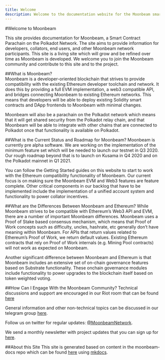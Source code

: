 ```yaml
---
title: Welcome
description: Welcome to the documentation website for the Moonbeam smart contract platform, a parachain on Polkadot.
---
```


#Welcome to Moonbeam

This site provides documentation for Moonbeam, a Smart Contract Parachain on the Polkadot Network.  The site aims to provide information for developers, collators, end users, and other Moonbeam network participants.  This site is a living site which will grow and be refined over time as Moonbeam is developed.  We welcome you to join the Moonbeam community and contribute to this site and to the project.


##What is Moonbeam?  
Moonbeam is a developer-oriented blockchain that strives to provide compatibility with the existing Ethereum developer toolchain and network.  It does this by providing a full EVM implementation, a web3 compatible API, and bridges connecting Moonbeam to existing Ethereum networks.  This means that developers will be able to deploy existing Solidity smart contracts and DApp frontends to Moonbeam with minimal changes.

Moonbeam will also be a parachain on the Polkadot network which means that it will get shared security from the Polkadot relay chain, and that Moonbeam will be able to integrate with other chains that are connected to Polkadot once that functionality is available on Polkadot.

##What is the Current Status and Roadmap for Moonbeam?
Moonbeam is currently pre alpha software.  We are working on the implementation of the minimum feature set which will be needed to launch our testnet in Q3 2020.  Our rough roadmap beyond that is to launch on Kusama in Q4 2020 and on the Polkadot mainnet in Q1 2021.

You can follow the Getting Started guides on this website to start to work with the Ethereum compatibility functionality of Moonbeam.  Our current focus is on making sure the Moonbeam EVM and Web3 features are feature complete.  Other critical components in our backlog that have to be implemented include the implementation of a unified account system and functionality to power collator incentives.

##What are the Differences Between Moonbeam and Ethereum?
While Moonbeam strives to be compatible with Ethereum’s Web3 API and EVM, there are a number of important Moonbeam differences.  Moonbeam uses a Proof of Stake based consensus mechanism, which means that Proof of Work concepts such as difficulty, uncles, hashrate, etc generally don’t have meaning within Moonbeam.  For APIs that return values related to Ethereum’s Proof of Work, we return default values.  Existing Ethereum contracts that rely on Proof of Work internals (e.g. Mining Pool contracts) will not work as expected on Moonbeam.

Another significant difference between Moonbeam and Ethereum is that Moonbeam includes an extensive set of on-chain governance features based on Substrate functionality.  These onchain governance modules include functionality to power upgrades to the blockchain itself based on token weighted voting.

##How Can I Engage With the Moonbeam Community?
Technical discussions and support are encouraged in our Riot room that can be found [here](https://matrix.to/#/!dzULkAiPePEaverEEP:matrix.org?via=matrix.org)

General information and other non-technical topics can be discussed in our telegram group [here]().

Follow us on twitter for regular updates: [@MoonbeamNetwork](https://twitter.com/MoonbeamNetwork).

We send a monthly newsletter with project updates that you can sign up for [here](https://moonbeam.network/).

##About this Site
This site is generated based on content in the moonbeam-docs repo which can be found [here](https://github.com/PureStake/moonbeam-docs) using [mkdocs](https://www.mkdocs.org/).

